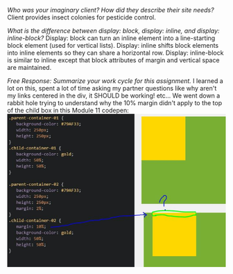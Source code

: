 *Who was your imaginary client? How did they describe their site needs?*
Client provides insect colonies for pesticide control.  


*What is the difference between display: block, display: inline, and display: inline-block?*
Display: block can turn an inline element into a line-starting block element (used for vertical lists).
Display: inline shifts block elements into inline elements so they can share a horizontal row.
Display: inline-block is similar to inline except that block attributes of margin and vertical space are maintained.   



*Free Response: Summarize your work cycle for this assignment.*
I learned a lot on this, spent a lot of time asking my partner questions like why aren't my links centered in the div, it SHOULD be working! etc...
We went down a rabbit hole trying to understand why the 10% margin didn't apply to the top of the child box in this Module 11 codepen: ![borderQuestion](./images/border.jpg)